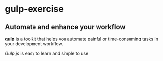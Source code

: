 # gulp-exercise

## Automate and enhance your workflow

**[gulp](https://gulpjs.com)** is a toolkit that helps you automate painful or time-consuming tasks in your development workflow.

_Gulp.js_ is easy to learn and simple to use
